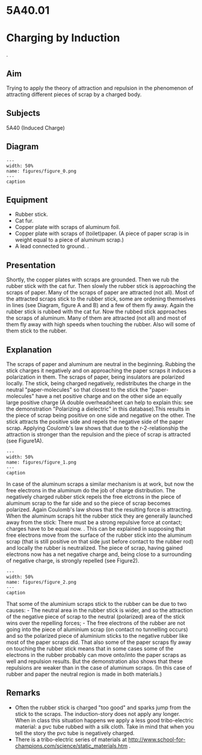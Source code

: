 # 5A40.01 
  # Charging by Induction 
 .   
  
## Aim   
 Trying to apply the theory of attraction and repulsion in the phenomenon of attracting different pieces of scrap by a charged body.    
  
## Subjects   
 5A40 (Induced Charge)   
  
## Diagram   
   
```{figure} figures/figure_0.png  
---  
width: 50%  
name: figures/figure_0.png  
---  
caption  
``` 
      
  
## Equipment   
 
 *  Rubber stick. 
 *  Cat fur. 
 *  Copper plate with scraps of aluminum foil. 
 *  Copper plate with scraps of (toilet)paper. (A piece of paper scrap is in weight equal to a piece of aluminum scrap.) 
 *  A lead connected to ground. .
    
  
## Presentation   
 Shortly, the copper plates with scraps are grounded. Then we rub the rubber stick with the cat fur. Then slowly the rubber stick is approaching the scraps of paper. Many of the scraps of paper are attracted (not all). Most of the attracted scraps stick to the rubber stick, some are ordening themselves in lines (see Diagram, figure A and B) and a few of them fly away. Again the rubber stick is rubbed with the cat fur. Now the rubbed stick approaches the scraps of aluminum. Many of them are attracted (not all) and most of them fly away with high speeds when touching the rubber. Also will some of them stick to the rubber.    
  
## Explanation   
 The scraps of paper and aluminum are neutral in the beginning. Rubbing the stick charges it negatively and on approaching the paper scraps it induces a polarization in them. The scraps of paper, being insulators are polarized locally. The stick, being charged negatively, redistributes the charge in the neutral "paper-molecules" so that closest to the stick the "paper-molecules" have a net positive charge and on the other side an equally large positive charge (A double overheadsheet can help to explain this: see the demonstration "Polarizing a dielectric" in this database).This results in the piece of scrap being positive on one side and negative on the other. The stick attracts the positive side and repels the negative side of the paper scrap. Applying Coulomb's law shows that due to the r-2-relationship the attraction is stronger than the repulsion and the piece of scrap is attracted (see Figure1A).    
```{figure} figures/figure_1.png  
---  
width: 50%  
name: figures/figure_1.png  
---  
caption  
``` 
 In case of the aluminum scraps a similar mechanism is at work, but now the free electrons in the aluminum do the job of charge distribution. The negatively charged rubber stick repels the free elctrons in the piece of aluminum scrap to the far side and so the piece of scrap becomes polarized. Again Coulomb's law shows that the resulting force is attracting. When the aluminum scraps hit the rubber stick they are generally launched away from the stick: There must be a strong repulsive force at contact; charges have to be equal now. . This can be explained in supposing that free electrons move from the surface of the rubber stick into the aluminum scrap (that is still positive on that side just before contact to the rubber rod) and locally the rubber is neutralized. The piece of scrap, having gained electrons now has a net negative charge and, being close to a surrounding of negative charge, is strongly repelled (see Figure2).     
```{figure} figures/figure_2.png  
---  
width: 50%  
name: figures/figure_2.png  
---  
caption  
``` 
 That some of the aluminium scraps stick to the rubber can be due to two causes: - The neutral area in the rubber stick is wider, and so the attraction of the negative piece of scrap to the neutral (polarized) area of the stick wins over the repelling forces; - The free electrons of the rubber are not going into the piece of aluminium scrap (on contact no tunnelling occurs) and so the polarized piece of aluminium sticks to the negative rubber like most of the paper scraps did.  That also some of the paper scraps fly away on touching the rubber stick means that in some cases some of the electrons in the rubber probably can move onto/into the paper scraps as well and repulsion results. But the demonstration also shows that these repulsions are weaker than in the case of aluminum scraps. (In this case of rubber and paper the neutral region is made in both materials.)   
  
## Remarks   
 
 *  Often the rubber stick is charged "too good" and sparks jump from the stick to the scraps. The induction-story does not apply any longer. When in class this situation happens we apply a less good tribo-electric material: a pvc tube rubbed with a silk cloth. Take in mind that when you tell the story the pvc tube is negatively charged. 
 *  There is a tribo-electric series of materials at http://www.school-for-champions.com/science/static_materials.htm .
  